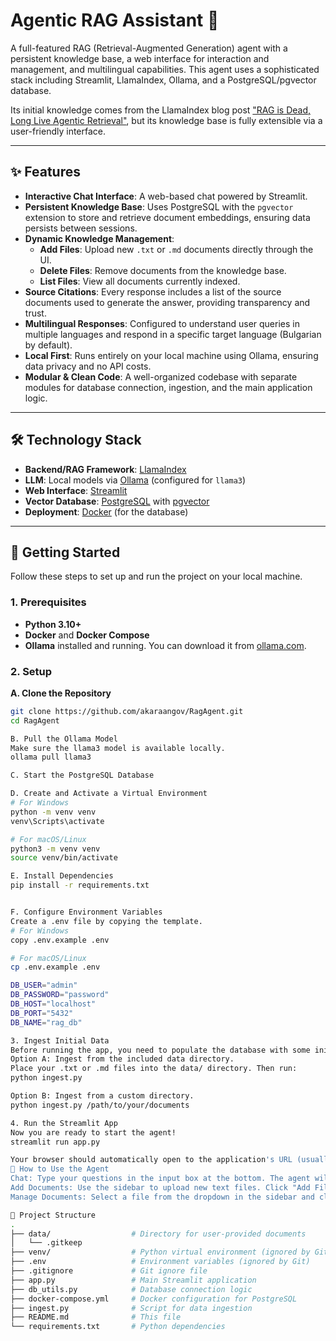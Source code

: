# Agentic RAG Assistant 🤖

A full-featured RAG (Retrieval-Augmented Generation) agent with a persistent knowledge base, a web interface for interaction and management, and multilingual capabilities. This agent uses a sophisticated stack including Streamlit, LlamaIndex, Ollama, and a PostgreSQL/pgvector database.

Its initial knowledge comes from the LlamaIndex blog post ["RAG is Dead, Long Live Agentic Retrieval"](https://www.llamaindex.ai/blog/rag-is-dead-long-live-agentic-retrieval), but its knowledge base is fully extensible via a user-friendly interface.

---

## ✨ Features

- **Interactive Chat Interface**: A web-based chat powered by Streamlit.
- **Persistent Knowledge Base**: Uses PostgreSQL with the `pgvector` extension to store and retrieve document embeddings, ensuring data persists between sessions.
- **Dynamic Knowledge Management**:
    - **Add Files**: Upload new `.txt` or `.md` documents directly through the UI.
    - **Delete Files**: Remove documents from the knowledge base.
    - **List Files**: View all documents currently indexed.
- **Source Citations**: Every response includes a list of the source documents used to generate the answer, providing transparency and trust.
- **Multilingual Responses**: Configured to understand user queries in multiple languages and respond in a specific target language (Bulgarian by default).
- **Local First**: Runs entirely on your local machine using Ollama, ensuring data privacy and no API costs.
- **Modular & Clean Code**: A well-organized codebase with separate modules for database connection, ingestion, and the main application logic.

---

## 🛠️ Technology Stack

- **Backend/RAG Framework**: [LlamaIndex](https://www.llamaindex.ai/)
- **LLM**: Local models via [Ollama](https://ollama.com/) (configured for `llama3`)
- **Web Interface**: [Streamlit](https://streamlit.io/)
- **Vector Database**: [PostgreSQL](https://www.postgresql.org/) with [pgvector](https://github.com/pgvector/pgvector)
- **Deployment**: [Docker](https://www.docker.com/) (for the database)

---

## 🚀 Getting Started

Follow these steps to set up and run the project on your local machine.

### 1. Prerequisites

- **Python 3.10+**
- **Docker** and **Docker Compose**
- **Ollama** installed and running. You can download it from [ollama.com](https://ollama.com/).

### 2. Setup

**A. Clone the Repository**
```bash
git clone https://github.com/akaraangov/RagAgent.git
cd RagAgent

B. Pull the Ollama Model
Make sure the llama3 model is available locally.
ollama pull llama3

C. Start the PostgreSQL Database

D. Create and Activate a Virtual Environment
# For Windows
python -m venv venv
venv\Scripts\activate

# For macOS/Linux
python3 -m venv venv
source venv/bin/activate

E. Install Dependencies
pip install -r requirements.txt


F. Configure Environment Variables
Create a .env file by copying the template.
# For Windows
copy .env.example .env

# For macOS/Linux
cp .env.example .env

DB_USER="admin"
DB_PASSWORD="password"
DB_HOST="localhost"
DB_PORT="5432"
DB_NAME="rag_db"

3. Ingest Initial Data
Before running the app, you need to populate the database with some initial knowledge.
Option A: Ingest from the included data directory.
Place your .txt or .md files into the data/ directory. Then run:
python ingest.py

Option B: Ingest from a custom directory.
python ingest.py /path/to/your/documents

4. Run the Streamlit App
Now you are ready to start the agent!
streamlit run app.py

Your browser should automatically open to the application's URL (usually http://localhost:8501).
🔧 How to Use the Agent
Chat: Type your questions in the input box at the bottom. The agent will respond in Bulgarian with citations.
Add Documents: Use the sidebar to upload new text files. Click "Add File" to index them.
Manage Documents: Select a file from the dropdown in the sidebar and click "Delete File" to remove it from the agent's knowledge.

📂 Project Structure
.
├── data/                  # Directory for user-provided documents
│   └── .gitkeep
├── venv/                  # Python virtual environment (ignored by Git)
├── .env                   # Environment variables (ignored by Git)
├── .gitignore             # Git ignore file
├── app.py                 # Main Streamlit application
├── db_utils.py            # Database connection logic
├── docker-compose.yml     # Docker configuration for PostgreSQL
├── ingest.py              # Script for data ingestion
├── README.md              # This file
└── requirements.txt       # Python dependencies

